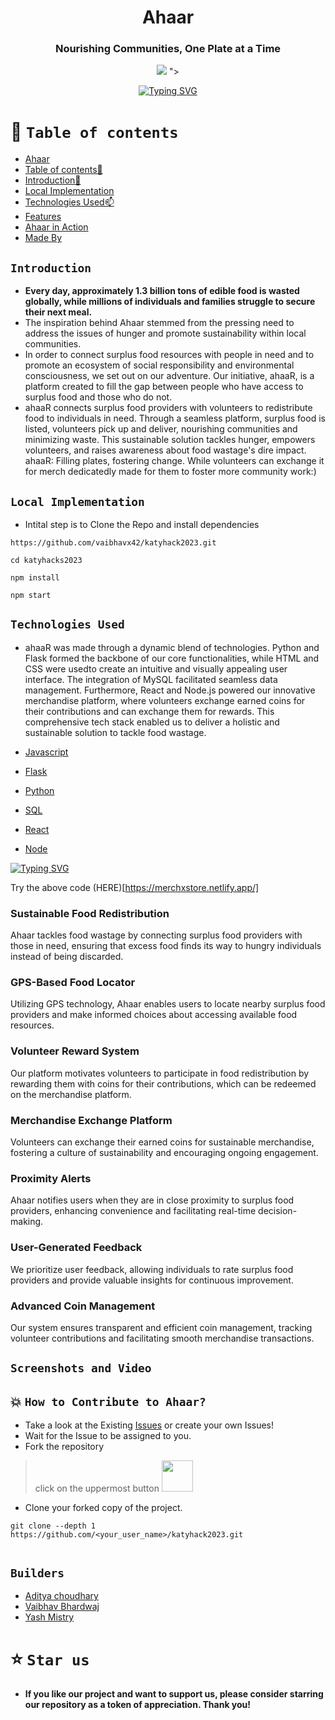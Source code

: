 



<div align="center"> 

# Ahaar 


### Nourishing Communities, One Plate at a Time
 


<p align="center">
<img   src="https://github.com/vaibhavx42/katyhack2023/assets/110530263/7d6e5d07-b99d-43ba-8967-c64e2483c10f">
">
</p>

  
 [![Typing SVG](https://readme-typing-svg.demolab.com?font=QUARTZO+&pause=1000&color=F72288&width=435&lines=Built+for+Katy+Youth+Hacks+2023)](https://git.io/typing-svg)
 
 
</div>


# 🧭 `Table of contents`

- [Ahaar](#-Ahaar)
- [Table of contents🧭 ](#-table-of-contents)
- [Introduction🚀](#Introduction)
- [Local Implementation](#-Local-Implementation-)
- [Technologies Used📫](#-Technologies-Used-)
- [Features](#Features)
- [Ahaar in Action](#Screenshots-and-Video)
- [Made By](#Builders)





## `Introduction`

- **Every day, approximately 1.3 billion tons of edible food is wasted globally, while millions of individuals and families struggle to secure their next meal.** 
- The inspiration behind Ahaar stemmed from the pressing need to address the issues of hunger and promote sustainability within local communities. 
- In order to connect surplus food resources with people in need and to promote an ecosystem of social responsibility and environmental consciousness, we set out on our adventure. Our initiative, ahaaR, is a platform created to fill the gap between people who have access to surplus food and those who do not.
- ahaaR connects surplus food providers with volunteers to redistribute food to individuals in need. Through a seamless platform, surplus food is listed, volunteers pick up and deliver, nourishing communities and minimizing waste. This sustainable solution tackles hunger, empowers volunteers, and raises awareness about food wastage's dire impact. ahaaR: Filling plates, fostering change. While volunteers can exchange it for merch dedicatedly made for them to foster more community work:)




## `Local Implementation`
- Intital step is to   Clone the Repo and install dependencies
 ```
https://github.com/vaibhavx42/katyhack2023.git

 ```
 ```
cd katyhacks2023
 ```
 ```
npm install
 ```

```
npm start
```


## `Technologies Used`
- ahaaR was made through a dynamic blend of technologies. Python and Flask formed the backbone of our core functionalities, while HTML and CSS were usedto create an intuitive and visually appealing user interface. The integration of MySQL facilitated seamless data management. Furthermore, React and Node.js powered our innovative merchandise platform, where volunteers exchange earned coins for their contributions and can exchange them for rewards. This comprehensive tech stack enabled us to deliver a holistic and sustainable solution to tackle food wastage.

- [Javascript](https://developer.mozilla.org/en-US/)
- [Flask](https://flask.palletsprojects.com/en/2.3.x/)
- [Python](https://docs.python.org/3/)
- [SQL](https://dev.mysql.com/doc/)
- [React](https://reactjs.org/docs/getting-started.html)
- [Node](https://nodejs.org/en/docs)

[![Typing SVG](https://readme-typing-svg.herokuapp.com?font=Fira+Code&pause=1000&width=435&lines=TRIAL+CODE++-+%22EXAMPLE123%22)](https://git.io/typing-svg)   

Try the above code (HERE)[https://merchxstore.netlify.app/]


### Sustainable Food Redistribution
Ahaar tackles food wastage by connecting surplus food providers with those in need, ensuring that excess food finds its way to hungry individuals instead of being discarded.

### GPS-Based Food Locator
Utilizing GPS technology, Ahaar enables users to locate nearby surplus food providers and make informed choices about accessing available food resources.

### Volunteer Reward System
Our platform motivates volunteers to participate in food redistribution by rewarding them with coins for their contributions, which can be redeemed on the merchandise platform.

### Merchandise Exchange Platform
Volunteers can exchange their earned coins for sustainable merchandise, fostering a culture of sustainability and encouraging ongoing engagement.

### Proximity Alerts
Ahaar notifies users when they are in close proximity to surplus food providers, enhancing convenience and facilitating real-time decision-making.

### User-Generated Feedback
We prioritize user feedback, allowing individuals to rate surplus food providers and provide valuable insights for continuous improvement.

### Advanced Coin Management
Our system ensures transparent and efficient coin management, tracking volunteer contributions and facilitating smooth merchandise transactions.



## `Screenshots and Video`







## 💥 `How to Contribute to Ahaar?`

- Take a look at the Existing [Issues](https://github.com/vaibhavx42/katyhack2023/issues) or create your own Issues!
- Wait for the Issue to be assigned to you.
- Fork the repository
>click on the uppermost button <img src="https://github.com/Dynomin/FizzFruit/blob/main/.github/fork.png?raw=true" width=50>
- Clone your forked copy of the project.
```
git clone --depth 1 https://github.com/<your_user_name>/katyhack2023.git


```

## `Builders`
* [Aditya choudhary](https://vxibhxv.co)
* [Vaibhav Bhardwaj](https://vxibhxv.co)
* [Yash Mistry](https://github.com/yash240408)


# ⭐️ `Star us`
- **If you like our project and want to support us, please consider starring our repository as a token of appreciation. Thank you!**
